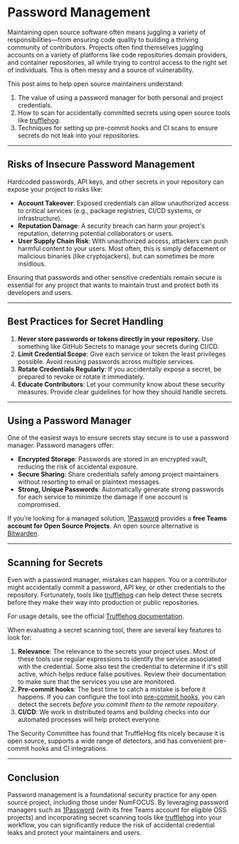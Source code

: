# Password Management

Maintaining open source software often means juggling a variety of responsibilities—from ensuring code quality to building a thriving community of contributors. Projects often find themselves juggling accounts on a variety of platforms like code repositories domain providers, and container repositories, all while trying to control access to the right set of individuals. This is often messy and a source of vulnerability.

This post aims to help open source maintainers understand:

1. The value of using a password manager for both personal and project credentials.
2. How to scan for accidentally committed secrets using open source tools like [trufflehog](https://github.com/trufflesecurity/trufflehog).
3. Techniques for setting up pre-commit hooks and CI scans to ensure secrets do not leak into your repositories.

---

## Risks of Insecure Password Management

Hardcoded passwords, API keys, and other secrets in your repository can expose your project to risks like:

- **Account Takeover**: Exposed credentials can allow unauthorized access to critical services (e.g., package registries, CI/CD systems, or infrastructure).
- **Reputation Damage**: A security breach can harm your project's reputation, deterring potential collaborators or users.
- **User Supply Chain Risk**: With unauthorized access, attackers can push harmful content to your users. Most often, this is simply defacement or malicious binaries (like cryptojackers), but can sometimes be more insidious.

Ensuring that passwords and other sensitive credentials remain secure is essential for any project that wants to maintain trust and protect both its developers and users.

---

## Best Practices for Secret Handling

1. **Never store passwords or tokens directly in your repository.** Use something like GitHub Secrets to manage your secrets during CI/CD.
2. **Limit Credential Scope**: Give each service or token the least privileges possible. Avoid reusing passwords across multiple services.  
3. **Rotate Credentials Regularly**: If you accidentally expose a secret, be prepared to revoke or rotate it immediately.  
4. **Educate Contributors**: Let your community know about these security measures. Provide clear guidelines for how they should handle secrets.

---

## Using a Password Manager

One of the easiest ways to ensure secrets stay secure is to use a password manager. Password managers offer:

- **Encrypted Storage**: Passwords are stored in an encrypted vault, reducing the risk of accidental exposure.  
- **Secure Sharing**: Share credentials safely among project maintainers without resorting to email or plaintext messages.  
- **Strong, Unique Passwords**: Automatically generate strong passwords for each service to minimize the damage if one account is compromised.

If you’re looking for a managed solution, [1Password](https://github.com/1Password/for-open-source) provides a **free Teams account for Open Source Projects**. An open source alternative is [Bitwarden](https://github.com/bitwarden/).

---

## Scanning for Secrets

Even with a password manager, mistakes can happen. You or a contributor might accidentally commit a password, API key, or other credentials to the repository. Fortunately, tools like [trufflehog](https://github.com/trufflesecurity/trufflehog) can help detect these secrets before they make their way into production or public repositories.

For usage details, see the official [Trufflehog documentation](https://github.com/trufflesecurity/trufflehog).  

When evaluating a secret scanning tool, there are several key features to look for:

1. **Relevance**: The relevance to the secrets your project uses. Most of these tools use regular expressions to identify the service associated with the credential. Some also test the credential to determine if it's still active, which helps reduce false positives. Review their documentation to make sure that the services you use are monitored.
2. **Pre-commit hooks**: The best time to catch a mistake is before it happens. If you can configure the tool into [pre-commit hooks](https://pre-commit.com/), you can detect the secrets _before you commit them to the remote repository_.
3. **CI/CD**: We work in distributed teams and building checks into our automated processes will help protect everyone.

The Security Committee has found that TruffleHog fits nicely because it is open source, supports a wide range of detectors, and has convenient pre-commit hooks and CI integrations.

---

## Conclusion

Password management is a foundational security practice for any open source project, including those under NumFOCUS. By leveraging password managers such as [1Password](https://github.com/1Password/for-open-source) (with its free Teams account for eligible OSS projects) and incorporating secret scanning tools like [trufflehog](https://github.com/trufflesecurity/trufflehog) into your workflow, you can significantly reduce the risk of accidental credential leaks and protect your maintainers and users.
